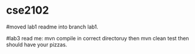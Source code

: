 # cse2102

#moved lab1 readme into branch lab1.




#lab3 read me:
mvn compile in correct directoruy
then mvn clean test
then should have your pizzas.